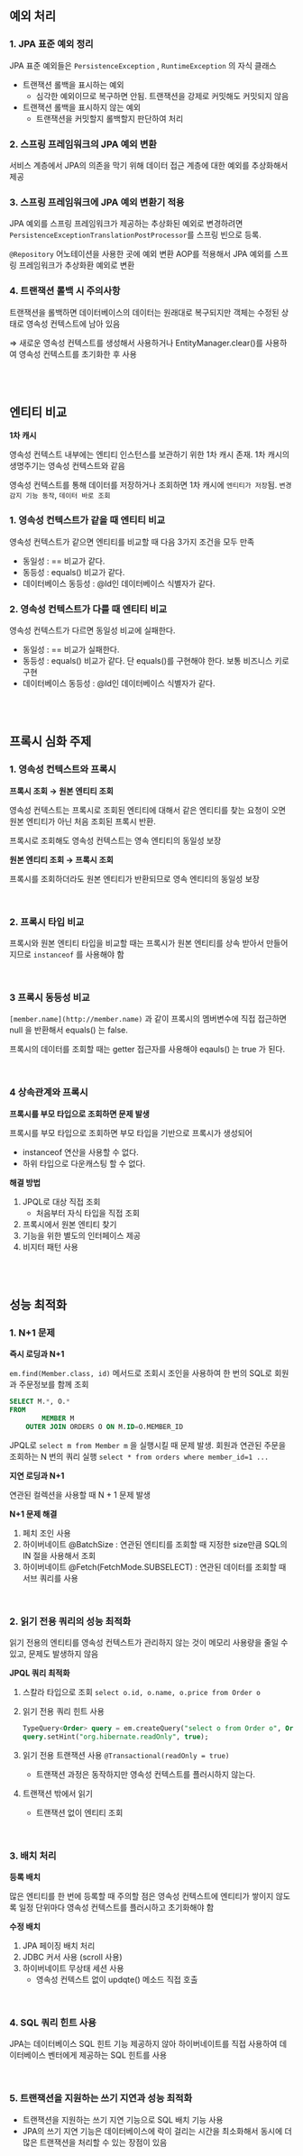 ## 예외 처리

### 1. JPA 표준 예외 정리

JPA 표준 예외들은 `PersistenceException` , `RuntimeException` 의 자식 클래스

- 트랜잭션 롤백을 표시하는 예외
  - 심각한 예외이므로 복구하면 안됨. 트랜잭션을 강제로 커밋해도 커밋되지 않음
- 트랜잭션 롤백을 표시하지 않는 예외
  - 트랜잭션을 커밋할지 롤백할지 판단하여 처리

### 2. 스프링 프레임워크의 JPA 예외 변환

서비스 계층에서 JPA의 의존을 막기 위해 데이터 접근 계층에 대한 예외를 추상화해서 제공

### 3. 스프링 프레임워크에 JPA 예외 변환기 적용

JPA 예외를 스프링 프레임워크가 제공하는 추상화된 예외로 변경하려면 `PersistenceExceptionTranslationPostProcessor`를 스프링 빈으로 등록.

`@Repository` 어노테이션을 사용한 곳에 예외 변환 AOP를 적용해서 JPA 예외를 스프링 프레임워크가 추상화환 예외로 변환

### 4. 트랜잭션 롤백 시 주의사항

트랜잭션을 롤백하면 데이터베이스의 데이터는 원래대로 복구되지만 객체는 수정된 상태로 영속성 컨텍스트에 남아 있음

⇒ 새로운 영속성 컨텍스트를 생성해서 사용하거나 EntityManager.clear()를 사용하여 영속성 컨텍스트를 초기화한 후 사용


<br>
<br>

## 엔티티 비교

**1차 캐시**

영속성 컨텍스트 내부에는 엔티티 인스턴스를 보관하기 위한 1차 캐시 존재. 1차 캐시의 생명주기는 영속성 컨텍스트와 같음 

영속성 컨텍스트를 통해 데이터를 저장하거나 조회하면 1차 캐시에 `엔티티가 저장`됨. `변경 감지 기능 동작`, `데이터 바로 조회`

### 1. 영속성 컨텍스트가 같을 때 엔티티 비교

영속성 컨텍스트가 같으면 엔티티를 비교할 때 다음 3가지 조건을 모두 만족

- 동일성 : == 비교가 같다.
- 동등성 : equals() 비교가 같다.
- 데이터베이스 동등성 : @Id인 데이터베이스 식별자가 같다.

### 2. 영속성 컨텍스트가 다를 때 엔티티 비교

영속성 컨텍스트가 다르면 동일성 비교에 실패한다.

- 동일성 : == 비교가 실패한다.
- 동등성 : equals() 비교가 같다. 단 equals()를 구현해야 한다. 보통 비즈니스 키로 구현
- 데이터베이스 동등성 : @Id인 데이터베이스 식별자가 같다.

<br>
<br>

## 프록시 심화 주제

### 1. 영속성 컨텍스트와 프록시

**프록시 조회 → 원본 엔티티 조회**

영속성 컨텍스트는 프록시로 조회된 엔티티에 대해서 같은 엔티티를 찾는 요청이 오면 원본 엔티티가 아닌 처음 조회된 프록시 반환. 

프록시로 조회해도 영속성 컨텍스트는 영속 엔티티의 동일성 보장

**원본 엔티티 조회 → 프록시 조회**

프록시를 조회하더라도 원본 엔티티가 반환되므로 영속 엔티티의 동일성 보장

<br>

### 2. 프록시 타입 비교

프록시와 원본 엔티티 타입을 비교할 때는 프록시가 원본 엔티티를 상속 받아서 만들어지므로 `instanceof` 를 사용해야 함

<br>

### 3 프록시 동등성 비교

`[member.name](http://member.name)` 과 같이 프록시의 멤버변수에 직접 접근하면 null 을 반환해서 equals() 는 false.

프록시의 데이터를 조회할 때는 getter 접근자를 사용해야 eqauls() 는 true 가 된다.

<br>

### 4 상속관계와 프록시

**프록시를 부모 타입으로 조회하면 문제 발생**

프록시를 부모 타입으로 조회하면 부모 타입을 기반으로 프록시가 생성되어

- instanceof 연산을 사용할 수 없다.
- 하위 타입으로 다운캐스팅 할 수 없다.

**해결 방법**

1. JPQL로 대상 직접 조회
   - 처음부터 자식 타입을 직접 조회
2. 프록시에서 원본 엔티티 찾기
3. 기능을 위한 별도의 인터페이스 제공
4. 비지터 패턴 사용

<br>
<br>

## 성능 최적화

### 1. N+1 문제

**즉시 로딩과 N+1**

`em.find(Member.class, id)` 메서드로 조회시 조인을 사용하여 한 번의 SQL로 회원과 주문정보를 함께 조회

```sql
SELECT M.*, O.* 
FROM
		MEMBER M
	OUTER JOIN ORDERS O ON M.ID=O.MEMBER_ID
```

JPQL로 `select m from Member m` 을 실행시킬 때 문제 발생. 회원과 연관된 주문을 조회하는 N 번의 쿼리 실행 `select * from orders where member_id=1 ...`

**지연 로딩과 N+1**

연관된 컬렉션을 사용할 때 N + 1 문제 발생

**N+1 문제 해결**

1. 페치 조인 사용
2. 하이버네이트 @BatchSize : 연관된 엔티티를 조회할 때 지정한 size만큼 SQL의 IN 절을 사용해서 조회
3. 하이버네이트 @Fetch(FetchMode.SUBSELECT) : 연관된 데이터를 조회할 때 서브 쿼리를 사용

<br>

### 2. 읽기 전용 쿼리의 성능 최적화

읽기 전용의 엔티티를 영속성 컨텍스트가 관리하지 않는 것이 메모리 사용량을 줄일 수 있고, 문제도 발생하지 않음

**JPQL 쿼리 최적화**

1. 스칼라 타입으로 조회 `select o.id, o.name, o.price from Order o`

2. 읽기 전용 쿼리 힌트 사용

   ```sql
   TypeQuery<Order> query = em.createQuery("select o from Order o", Order.class);
   query.setHint("org.hibernate.readOnly", true);
   ```

3. 읽기 전용 트랜잭션 사용 `@Transactional(readOnly = true)`

   - 트랜잭션 과정은 동작하지만 영속성 컨텍스트를 플러시하지 않는다.

4. 트랜잭션 밖에서 읽기

   - 트랜잭션 없이 엔티티 조회

<br>

### 3. 배치 처리

**등록 배치**

많은 엔티티를 한 번에  등록할 때 주의할 점은 영속성 컨텍스트에 엔티티가 쌓이지 않도록 일정 단위마다 영속성 컨텍스트를 플러시하고 초기화해야 함

**수정 배치**

1. JPA 페이징 배치 처리
2. JDBC 커서 사용 (scroll 사용)
3. 하이버네이트 무상태 세션 사용
   - 영속성 컨텍스트 없이 updqte() 메소드 직접 호출

<br>

### 4. SQL 쿼리 힌트 사용

JPA는 데이터베이스 SQL 힌트 기능 제공하지 않아 하이버네이트를 직접 사용하여 데이터베이스 벤터에게 제공하는 SQL 힌트를 사용 

<br>

### 5. 트랜잭션을 지원하는 쓰기 지연과 성능 최적화

- 트랜잭션을 지원하는 쓰기 지연 기능으로 SQL 배치 기능 사용
- JPA의 쓰기 지연 기능은 데이터베이스에 락이 걸리는 시간을 최소화해서 동시에 더 많은 트랜잭션을 처리할 수 있는 장점이 있음
